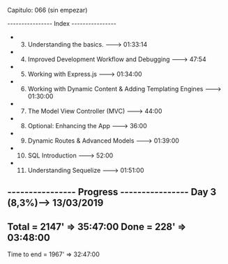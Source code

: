 Capitulo: 066 (sin empezar)

---------------- Index ----------------

- 3. Understanding the basics. ---> 01:33:14
- 4. Improved Development Workflow and Debugging ---> 47:54
- 5. Working with Express.js ---> 01:34:00
- 6. Working with Dynamic Content & Adding Templating Engines ---> 01:30:00
- 7. The Model View Controller (MVC) ---> 44:00
- 8. Optional: Enhancing the App ---> 36:00
- 9. Dynamic Routes & Advanced Models ---> 01:39:00
- 10. SQL Introduction ---> 52:00
- 11. Understanding Sequelize ---> 01:51:00

---------------- Progress ----------------
Day 3 (8,3%)--> 13/03/2019 
-------------
Total = 2147' => 35:47:00
Done = 228' => 03:48:00 
-------------
Time to end = 1967' => 32:47:00 